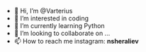 - 👋 Hi, I’m @Varterius
- 👀 I’m interested in coding
- 🌱 I’m currently learning Python
- 💞️ I’m looking to collaborate on ...
- 📫 How to reach me instagram: __nsheraliev__

<!---
Varterius/Varterius is a ✨ special ✨ repository because its `README.md` (this file) appears on your GitHub profile.
You can click the Preview link to take a look at your changes.
--->

